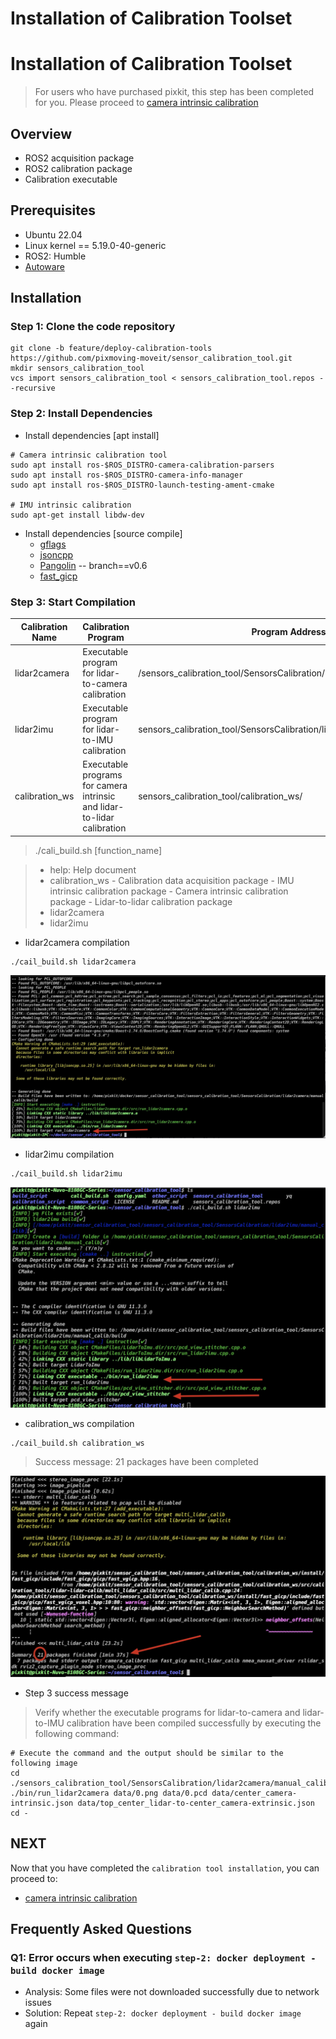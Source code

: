 # Installation of Calibration Toolset

# Installation of Calibration Toolset
> For users who have purchased pixkit, this step has been completed for you. Please proceed to [camera intrinsic calibration](./camera-intrisics-calibration.md)

## Overview
- ROS2 acquisition package
- ROS2 calibration package
- Calibration executable

## Prerequisites
- Ubuntu 22.04
- Linux kernel == 5.19.0-40-generic
- ROS2: Humble
- [Autoware](https://github.com/pixmoving-moveit/Autoware/tree/feature/pixkit_sensors)


## Installation
### Step 1: Clone the code repository
```shell
git clone -b feature/deploy-calibration-tools https://github.com/pixmoving-moveit/sensor_calibration_tool.git
mkdir sensors_calibration_tool
vcs import sensors_calibration_tool < sensors_calibration_tool.repos --recursive
```

### Step 2: Install Dependencies

- Install dependencies [apt install] 

```shell
# Camera intrinsic calibration tool
sudo apt install ros-$ROS_DISTRO-camera-calibration-parsers
sudo apt install ros-$ROS_DISTRO-camera-info-manager
sudo apt install ros-$ROS_DISTRO-launch-testing-ament-cmake

# IMU intrinsic calibration
sudo apt-get install libdw-dev 
```

- Install dependencies [source compile] 
    - [gflags](https://github.com/gflags/gflags)
    - [jsoncpp](https://github.com/open-source-parsers/jsoncpp)
    - [Pangolin](https://github.com/stevenlovegrove/Pangolin/tree/v0.6) -- branch==v0.6
    - [fast_gicp](https://github.com/SMRT-AIST/fast_gicp)


### Step 3: Start Compilation

| Calibration Name | Calibration Program | Program Address |
|  ----  | ----  | ----  |
| lidar2camera | Executable program for lidar-to-camera calibration | /sensors_calibration_tool/SensorsCalibration/lidar2camera/manual_calib/
|lidar2imu|Executable program for lidar-to-IMU calibration|sensors_calibration_tool/SensorsCalibration/lidar2imu/manual_calib/
|calibration_ws|Executable programs for camera intrinsic and lidar-to-lidar calibration|sensors_calibration_tool/calibration_ws/

> ./cali_build.sh [function_name]

> - help: Help document
> - calibration_ws
>       - Calibration data acquisition package
>       - IMU intrinsic calibration package
>       - Camera intrinsic calibration package
>       - Lidar-to-lidar calibration package
> - lidar2camera
> - lidar2imu


- lidar2camera compilation

```shell
./cail_build.sh lidar2camera
```
![](./image/install/SensorsCalibration_lidar2camera.jpg)

- lidar2imu compilation

```shell
./cail_build.sh lidar2imu
```
![](./image/install/SensorsCalibration_lidar2imu.jpg)

- calibration_ws compilation

```shell
./cail_build.sh calibration_ws
```
> Success message: 21 packages have been completed

![](./image/install/ros2package_calibration_ws.jpg)



- Step 3 success message
> Verify whether the executable programs for lidar-to-camera and lidar-to-IMU calibration have been compiled successfully by executing the following command:

```shell
# Execute the command and the output should be similar to the following image
cd ./sensors_calibration_tool/SensorsCalibration/lidar2camera/manual_calib/
./bin/run_lidar2camera data/0.png data/0.pcd data/center_camera-intrinsic.json data/top_center_lidar-to-center_camera-extrinsic.json
cd -
```

## NEXT
Now that you have completed the `calibration tool installation`, you can proceed to:
- [camera intrinsic calibration](./camera-intrisics-calibration.md)

## Frequently Asked Questions
### Q1: Error occurs when executing `step-2: docker deployment - build docker image`
- Analysis: Some files were not downloaded successfully due to network issues
- Solution: Repeat `step-2: docker deployment - build docker image` again
